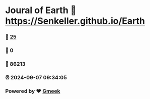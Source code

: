 # Joural of Earth :link: https://Senkeller.github.io/Earth 
### :page_facing_up: [25](https://Senkeller.github.io/Earth/tag.html) 
### :speech_balloon: 0 
### :hibiscus: 86213 
### :alarm_clock: 2024-09-07 09:34:05 
### Powered by :heart: [Gmeek](https://github.com/Meekdai/Gmeek)

